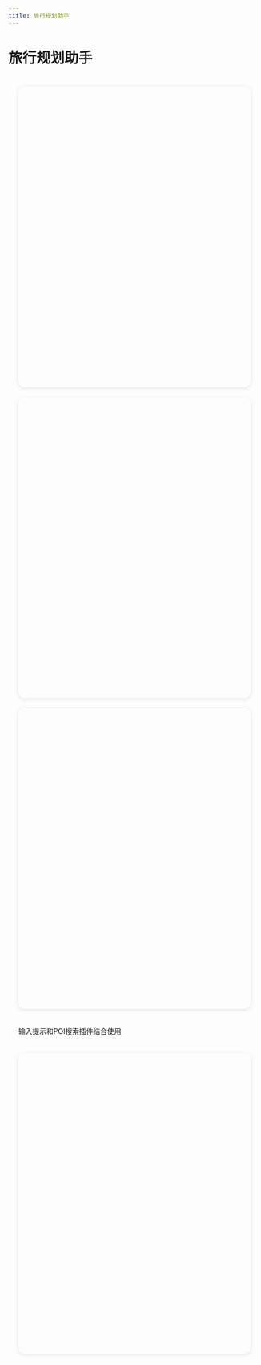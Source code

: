 ```yaml
---
title: 旅行规划助手
---
```


<script setup>
import { ref, onMounted } from 'vue'
import TravelChat from '../components/TravelChat.vue'
import TravelMap from '../components/TravelMap.vue'
import TravelPlan from '../components/TravelPlan.vue'
import AMapTest from '../components/AMapTest.vue'

const currentPlan = ref(null)
const isLoading = ref(false)

const handlePlanUpdate = (plan) => {
  console.log('收到计划更新:', plan);
  currentPlan.value = plan;
}

const handleDayFocus = (day) => {
  console.log('聚焦天数:', day);
}
</script>

# 旅行规划助手


<div class="travel-container">
  <!-- 聊天区域 -->
  <div class="section">
    <TravelChat @planUpdated="handlePlanUpdate" />
  </div>

  <!-- 地图区域 -->
  <div class="section">
    <TravelMap
      :travel-plan="currentPlan"
      :is-loading="isLoading"
    />
  </div>

  <!-- 计划展示区域 -->
  <div class="section">
    <TravelPlan
      :travel-plan="currentPlan"
      @dayFocused="handleDayFocus"
    />
  </div>

输入提示和POI搜索插件结合使用

  <div class="section">
    <AMapTest />
  </div>
</div>

<style>
.travel-container {
  display: flex;
  flex-direction: column;
  gap: 20px;
  padding: 20px;
  margin: 0px;
  /* background-color: var(--vp-c-bg-soft); */
}

.section {
  width: 100%;
  height: 600px;
  background-color: var(--vp-c-bg);
  border-radius: 12px;
  box-shadow: 0 2px 8px rgba(0, 0, 0, 0.1);
  overflow: hidden;
}

/* 适配移动设备 */
@media (max-width: 768px) {
  .section {
    height: 500px;
  }
}
</style>